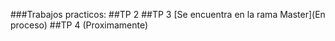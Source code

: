 ###Trabajos practicos:
##TP 2
##TP 3 [Se encuentra en la rama Master](En proceso)
##TP 4 (Proximamente)

